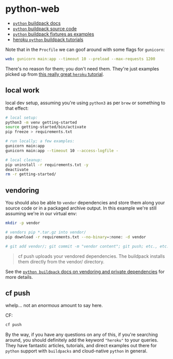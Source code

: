 # python-web

- [`python` buildpack docs](https://docs.cloudfoundry.org/buildpacks/python/index.html)
- [`python` buildpack source code](https://github.com/cloudfoundry/python-buildpack)
- [`python` buildpack fixtures as examples](https://github.com/cloudfoundry/python-buildpack/tree/master/fixtures)
- [heroku `python` buildpack tutorials](https://devcenter.heroku.com/articles/python-gunicorn#adding-gunicorn-to-your-application)

Note that in the `Procfile` we can goof around with some flags for `gunicorn`:

```yml
web: gunicorn main:app --timeout 10 --preload --max-requests 1200
```

There's no reason for them; you don't need them. They're just examples picked up from [this really great `heroku` tutorial](https://devcenter.heroku.com/articles/python-gunicorn#adding-gunicorn-to-your-application).

## local work

local dev setup, assuming you're using `python3` as per `brew` or something to that effect:

```sh
# local setup:
python3 -m venv getting-started
source getting-started/bin/activate
pip freeze > requirements.txt

# run locally; a few examples:
gunicorn main:app
gunicorn main:app --timeout 10 --access-logfile -

# local cleanup:
pip uninstall -r requirements.txt -y
deactivate
rm -r getting-started/
```

## vendoring

You should also be able to `vendor` dependencies and store them along your source code or in a packaged archive output. In this example we're still assuming we're in our virtual env:

```sh
mkdir -p vendor

# vendors pip *.tar.gz into vendor/
pip download -r requirements.txt --no-binary=:none: -d vendor

# git add vendor/; git commit -m "vendor content"; git push; etc., etc.
```

>cf push uploads your vendored dependencies. The buildpack installs them directly from the vendor/ directory.

See the [`python buildpack` docs on vendoring and private dependencies](https://docs.cloudfoundry.org/buildpacks/python/index.html#vendoring) for more details.

## cf push

whelp... not an _enormous_ amount to say here.

CF:

```sh
cf push
```

By the way, if you have any questions on any of this, if you're searching around, you should definitely add the keyword `"heroku"` to your queries. They have fantastic articles, tutorials, and direct examples out there for `python` support with `buildpacks` and cloud-native `python` in general.
